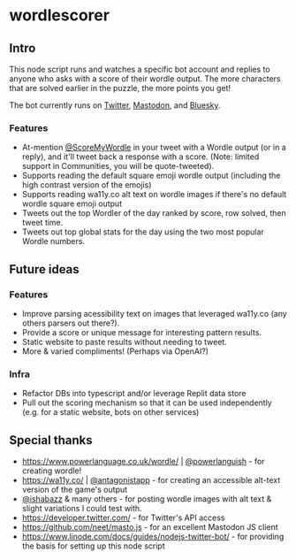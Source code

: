 # wordlescorer

## Intro
This node script runs and watches a specific bot account and replies to anyone who asks with a score of their wordle output. The more characters that are solved earlier in the puzzle, the more points you get!

The bot currently runs on [Twitter](https://twitter.com/ScoreMyWordle), [Mastodon](https://botsin.space/@scoremywordle), and [Bluesky](https://bsky.app/profile/scoremywordle.bsky.social). 

### Features
* At-mention [@ScoreMyWordle](https://twitter.com/ScoreMyWordle) in your tweet with a Wordle output (or in a reply), and it'll tweet back a response with a score. (Note: limited support in Communities, you will be quote-tweeted).
* Supports reading the default square emoji wordle output (including the high contrast version of the emojis)
* Supports reading wa11y.co alt text on wordle images if there's no default wordle square emoji output
* Tweets out the top Wordler of the day ranked by score, row solved, then tweet time.
* Tweets out top global stats for the day using the two most popular Wordle numbers.

## Future ideas

### Features
* Improve parsing acessibility text on images that leveraged wa11y.co (any others parsers out there?).
* Provide a score or unique message for interesting pattern results.
* Static website to paste results without needing to tweet.
* More & varied compliments! (Perhaps via OpenAI?)

### Infra
* Refactor DBs into typescript and/or leverage Replit data store
* Pull out the scoring mechanism so that it can be used independently (e.g. for a static website, bots on other services)


## Special thanks
* https://www.powerlanguage.co.uk/wordle/ | [@powerlanguish](https://twitter.com/powerlanguish) - for creating wordle!
* https://wa11y.co/ | [@antagonistapp](https://twitter.com/antagonistapp) - for creating an accessible alt-text version of the game's output
* [@ishabazz](https://twitter.com/ishabazz) & many others - for posting wordle images with alt text & slight variations I could test with.
* https://developer.twitter.com/ - for Twitter's API access
* https://github.com/neet/masto.js - for an excellent Mastodon JS client
* https://www.linode.com/docs/guides/nodejs-twitter-bot/ - for providing the basis for setting up this node script
